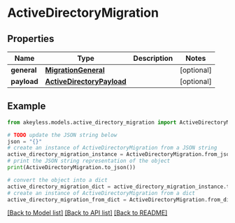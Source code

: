 # ActiveDirectoryMigration


## Properties

Name | Type | Description | Notes
------------ | ------------- | ------------- | -------------
**general** | [**MigrationGeneral**](MigrationGeneral.md) |  | [optional] 
**payload** | [**ActiveDirectoryPayload**](ActiveDirectoryPayload.md) |  | [optional] 

## Example

```python
from akeyless.models.active_directory_migration import ActiveDirectoryMigration

# TODO update the JSON string below
json = "{}"
# create an instance of ActiveDirectoryMigration from a JSON string
active_directory_migration_instance = ActiveDirectoryMigration.from_json(json)
# print the JSON string representation of the object
print(ActiveDirectoryMigration.to_json())

# convert the object into a dict
active_directory_migration_dict = active_directory_migration_instance.to_dict()
# create an instance of ActiveDirectoryMigration from a dict
active_directory_migration_from_dict = ActiveDirectoryMigration.from_dict(active_directory_migration_dict)
```
[[Back to Model list]](../README.md#documentation-for-models) [[Back to API list]](../README.md#documentation-for-api-endpoints) [[Back to README]](../README.md)


